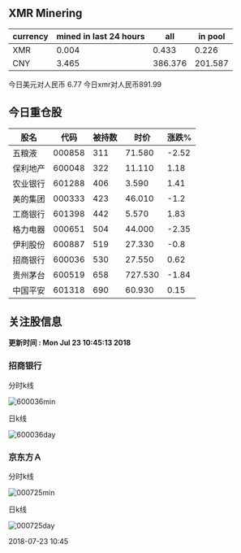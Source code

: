 ## XMR Minering

|currency|mined in last 24 hours|all|in pool|
|---|---|---|---|
|XMR|0.004|0.433|0.226|
|CNY|3.465|386.376|201.587|

今日美元对人民币 6.77	今日xmr对人民币891.99


## 今日重仓股 

|股名|代码|被持数|时价|涨跌%|
|---|---|---|---|---|
|五粮液|000858|311|71.580|-2.52|
|保利地产|600048|322|11.110|1.18|
|农业银行|601288|406|3.590|1.41|
|美的集团|000333|423|46.010|-1.2|
|工商银行|601398|442|5.570|1.83|
|格力电器|000651|504|44.000|-2.35|
|伊利股份|600887|519|27.330|-0.8|
|招商银行|600036|530|27.550|0.62|
|贵州茅台|600519|658|727.530|-1.84|
|中国平安|601318|690|60.930|0.15|

## 关注股信息
**更新时间 : Mon Jul 23 10:45:13 2018**
### 招商银行 
分时k线

![600036min](http://image.sinajs.cn/newchart/min/n/sh600036.gif)

日k线

![600036day](http://image.sinajs.cn/newchart/daily/n/sh600036.gif)

### 京东方Ａ 
分时k线

![000725min](http://image.sinajs.cn/newchart/min/n/sz000725.gif)

日k线

![000725day](http://image.sinajs.cn/newchart/daily/n/sz000725.gif)

2018-07-23 10:45
